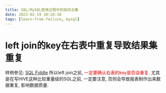 ```yaml
---
title: SQL/MySQL使用过程中的踩坑合集
date: 2023-02-19 10:24:18
tags: [learn-from-failure, mysql]
---
```


# left join的key在右表中重复导致结果集重复
样例参见: [SQL Fiddle](http://sqlfiddle.com/#!9/4f158d1/7)
所以left join之前, <font color='red'>一定要确认右表的key是否会重复</font>. 
尤其是在写HIVE这种比较重量级的SQL之前, 一定要注意, 否则会导致报表制作出来数据重复, 影响数据质量.